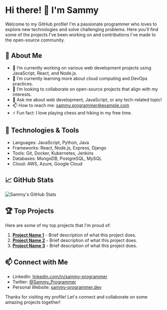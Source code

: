 # Hi there! 👋 I'm Sammy

Welcome to my GitHub profile! I'm a passionate programmer who loves to explore new technologies and solve challenging problems. Here you'll find some of the projects I've been working on and contributions I've made to the open-source community.

## 🚀 About Me

- 🔭 I’m currently working on various web development projects using JavaScript, React, and Node.js.
- 🌱 I’m currently learning more about cloud computing and DevOps practices.
- 👯 I’m looking to collaborate on open-source projects that align with my interests.
- 💬 Ask me about web development, JavaScript, or any tech-related topic!
- 📫 How to reach me: [sammy.programmer@example.com](mailto:sammy.programmer@example.com)
- ⚡ Fun fact: I love playing chess and hiking in my free time.

## 🔧 Technologies & Tools

- Languages: JavaScript, Python, Java
- Frameworks: React, Node.js, Express, Django
- Tools: Git, Docker, Kubernetes, Jenkins
- Databases: MongoDB, PostgreSQL, MySQL
- Cloud: AWS, Azure, Google Cloud

## 📈 GitHub Stats

![Sammy's GitHub Stats](https://github-readme-stats.vercel.app/api?username=Sammy-programmer&show_icons=true&theme=radical)

## 🏆 Top Projects

Here are some of my top projects that I'm proud of:

1. **[Project Name 1](https://github.com/Sammy-programmer/project-name-1)** - Brief description of what this project does.
2. **[Project Name 2](https://github.com/Sammy-programmer/project-name-2)** - Brief description of what this project does.
3. **[Project Name 3](https://github.com/Sammy-programmer/project-name-3)** - Brief description of what this project does.

## 📫 Connect with Me

- LinkedIn: [linkedin.com/in/sammy-programmer](https://linkedin.com/in/sammy-programmer)
- Twitter: [@Sammy_Programmer](https://twitter.com/Sammy_Programmer)
- Personal Website: [sammy-programmer.dev](https://sammy-programmer.dev)

Thanks for visiting my profile! Let's connect and collaborate on some amazing projects together!
